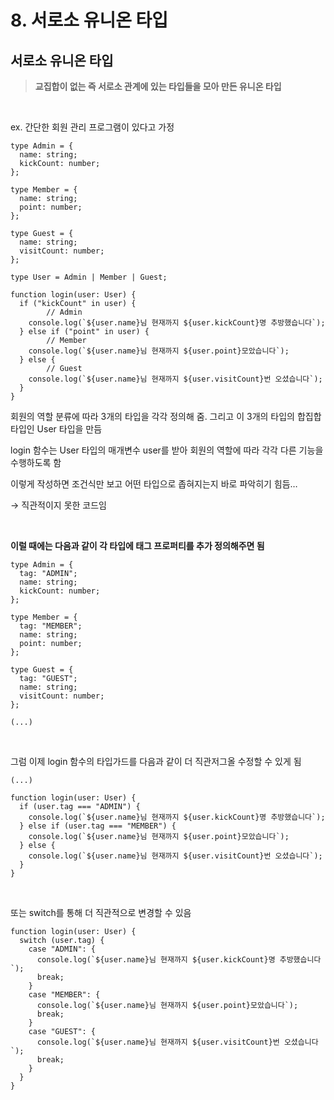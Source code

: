 # 8. 서로소 유니온 타입

## 서로소 유니온 타입


> **교집합이 없는 즉 서로소 관계에 있는 타입들을 모아 만든 유니온 타입**
>

<br>

ex. 간단한 회원 관리 프로그램이 있다고 가정

```tsx
type Admin = {
  name: string;
  kickCount: number;
};

type Member = {
  name: string;
  point: number;
};

type Guest = {
  name: string;
  visitCount: number;
};

type User = Admin | Member | Guest;

function login(user: User) {
  if ("kickCount" in user) {
		// Admin
    console.log(`${user.name}님 현재까지 ${user.kickCount}명 추방했습니다`);
  } else if ("point" in user) {
		// Member
    console.log(`${user.name}님 현재까지 ${user.point}모았습니다`);
  } else {
		// Guest
    console.log(`${user.name}님 현재까지 ${user.visitCount}번 오셨습니다`);
  }
}
```

회원의 역할 분류에 따라 3개의 타입을 각각 정의해 줌. 그리고 이 3개의 타입의 합집합 타입인 User 타입을 만듬

login 함수는 User 타입의 매개변수 user를 받아 회원의 역할에 따라 각각 다른 기능을 수행하도록 함

이렇게 작성하면 조건식만 보고 어떤 타입으로 좁혀지는지 바로 파악히기 힘듬…

→ 직관적이지 못한 코드임

<br>

**이럴 때에는 다음과 같이 각 타입에 태그 프로퍼티를 추가 정의해주면 됨**

```tsx
type Admin = {
  tag: "ADMIN";
  name: string;
  kickCount: number;
};

type Member = {
  tag: "MEMBER";
  name: string;
  point: number;
};

type Guest = {
  tag: "GUEST";
  name: string;
  visitCount: number;
};

(...)
```

<br>

그럼 이제 login 함수의 타입가드를 다음과 같이 더 직관저그올 수정할 수 있게 됨

```tsx
(...)

function login(user: User) {
  if (user.tag === "ADMIN") {
    console.log(`${user.name}님 현재까지 ${user.kickCount}명 추방했습니다`);
  } else if (user.tag === "MEMBER") {
    console.log(`${user.name}님 현재까지 ${user.point}모았습니다`);
  } else {
    console.log(`${user.name}님 현재까지 ${user.visitCount}번 오셨습니다`);
  }
}
```

<br>

또는 switch를 통해 더 직관적으로 변경할 수 있음

```tsx
function login(user: User) {
  switch (user.tag) {
    case "ADMIN": {
      console.log(`${user.name}님 현재까지 ${user.kickCount}명 추방했습니다`);
      break;
    }
    case "MEMBER": {
      console.log(`${user.name}님 현재까지 ${user.point}모았습니다`);
      break;
    }
    case "GUEST": {
      console.log(`${user.name}님 현재까지 ${user.visitCount}번 오셨습니다`);
      break;
    }
  }
}
```
